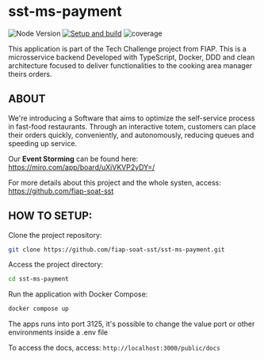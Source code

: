 # sst-ms-payment

<img alt="Node Version" src="https://img.shields.io/badge/Node_Version-20.18-green"> [![Setup and build](https://github.com/fiap-soat-sst/sst-ms-payment/actions/workflows/setup-build-pipeline.yml/badge.svg)](https://github.com/fiap-soat-sst/sst-ms-payment/actions/workflows/setup-build-pipeline.yml) ![coverage](https://img.shields.io/endpoint?url=https://gist.githubusercontent.com/evilfeeh/b08eb2c7df611955dd487f17d2a4c340/raw/coverage-sst-ms-payment.json)

This application is part of the Tech Challenge project from FIAP.
This is a microsservice backend Developed with TypeScript, Docker, DDD and clean architecture focused to deliver functionalities to the cooking area manager theirs orders.

## ABOUT

We're introducing a Software that aims to optimize the self-service process in fast-food restaurants. Through an interactive totem, customers can place their orders quickly, conveniently, and autonomously, reducing queues and speeding up service.

Our **Event Storming** can be found here: https://miro.com/app/board/uXjVKVP2yDY=/

For more details about this project and the whole systen, access: https://github.com/fiap-soat-sst


## HOW TO SETUP:

Clone the project repository:

```bash
git clone https://github.com/fiap-soat-sst/sst-ms-payment.git
```

Access the project directory:

```bash
cd sst-ms-payment
```

Run the application with Docker Compose:

```bash
docker compose up
```

The apps runs into port 3125, it's possible to change the value port or other environments inside a .env file

To access the docs, access:
`http://localhost:3000/public/docs`

